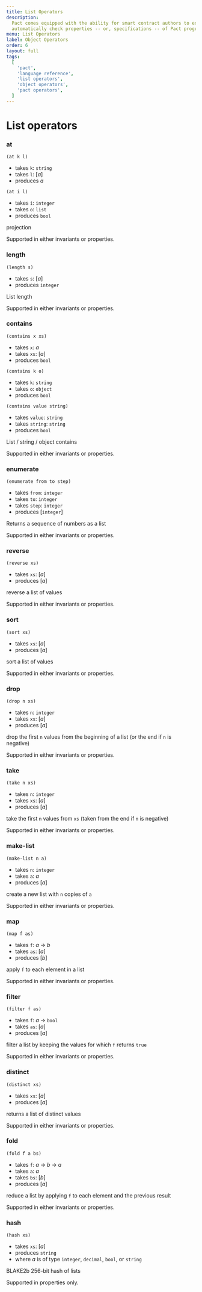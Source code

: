 ```yaml
---
title: List Operators
description:
  Pact comes equipped with the ability for smart contract authors to express and
  automatically check properties -- or, specifications -- of Pact programs.
menu: List Operators
label: Object Operators
order: 6
layout: full
tags:
  [
    'pact',
    'language reference',
    'list operators',
    'object operators',
    'pact operators',
  ]
---
```


# List operators

### at

```pact
(at k l)
```

- takes `k`: `string`
- takes `l`: [_a_]
- produces _a_

```pact
(at i l)
```

- takes `i`: `integer`
- takes `o`: `list`
- produces `bool`

projection

Supported in either invariants or properties.

### length

```pact
(length s)
```

- takes `s`: [_a_]
- produces `integer`

List length

Supported in either invariants or properties.

### contains

```pact
(contains x xs)
```

- takes `x`: _a_
- takes `xs`: [_a_]
- produces `bool`

```pact
(contains k o)
```

- takes `k`: `string`
- takes `o`: `object`
- produces `bool`

```pact
(contains value string)
```

- takes `value`: `string`
- takes `string`: `string`
- produces `bool`

List / string / object contains

Supported in either invariants or properties.

### enumerate

```pact
(enumerate from to step)
```

- takes `from`: `integer`
- takes `to`: `integer`
- takes `step`: `integer`
- produces [`integer`]

Returns a sequence of numbers as a list

Supported in either invariants or properties.

### reverse

```pact
(reverse xs)
```

- takes `xs`: [_a_]
- produces [_a_]

reverse a list of values

Supported in either invariants or properties.

### sort

```pact
(sort xs)
```

- takes `xs`: [_a_]
- produces [_a_]

sort a list of values

Supported in either invariants or properties.

### drop

```pact
(drop n xs)
```

- takes `n`: `integer`
- takes `xs`: [_a_]
- produces [_a_]

drop the first `n` values from the beginning of a list (or the end if `n` is
negative)

Supported in either invariants or properties.

### take

```pact
(take n xs)
```

- takes `n`: `integer`
- takes `xs`: [_a_]
- produces [_a_]

take the first `n` values from `xs` (taken from the end if `n` is negative)

Supported in either invariants or properties.

### make-list

```pact
(make-list n a)
```

- takes `n`: `integer`
- takes `a`: _a_
- produces [_a_]

create a new list with `n` copies of `a`

Supported in either invariants or properties.

### map

```pact
(map f as)
```

- takes `f`: _a_ -> _b_
- takes `as`: [_a_]
- produces [_b_]

apply `f` to each element in a list

Supported in either invariants or properties.

### filter

```pact
(filter f as)
```

- takes `f`: _a_ -> `bool`
- takes `as`: [_a_]
- produces [_a_]

filter a list by keeping the values for which `f` returns `true`

Supported in either invariants or properties.

### distinct

```pact
(distinct xs)
```

- takes `xs`: [_a_]
- produces [_a_]

returns a list of distinct values

Supported in either invariants or properties.

### fold

```pact
(fold f a bs)
```

- takes `f`: _a_ -> _b_ -> _a_
- takes `a`: _a_
- takes `bs`: [_b_]
- produces [_a_]

reduce a list by applying `f` to each element and the previous result

Supported in either invariants or properties.

### hash

```pact
(hash xs)
```

- takes `xs`: [_a_]
- produces `string`
- where _a_ is of type `integer`, `decimal`, `bool`, or `string`

BLAKE2b 256-bit hash of lists

Supported in properties only.
